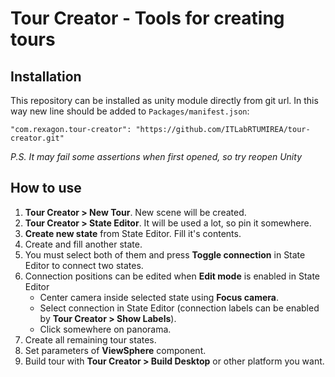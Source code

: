 # Tour Creator - Tools for creating tours

## Installation
This repository can be installed as unity module directly from git url. In this way new line should be added to
`Packages/manifest.json`:

```
"com.rexagon.tour-creator": "https://github.com/ITLabRTUMIREA/tour-creator.git"
```

*P.S. It may fail some assertions when first opened, so try reopen Unity*

## How to use
1. **Tour Creator > New Tour**. New scene will be created.
2. **Tour Creator > State Editor**. It will be used a lot, so pin it somewhere.
3. **Create new state** from State Editor. Fill it's contents.
4. Create and fill another state.
5. You must select both of them and press **Toggle connection** in State Editor to connect two states.
6. Connection positions can be edited when **Edit mode** is enabled in State Editor
    - Center camera inside selected state using **Focus camera**.
    - Select connection in State Editor (connection labels can be enabled by **Tour Creator > Show Labels**).
    - Click somewhere on panorama.
6. Create all remaining tour states.
7. Set parameters of **ViewSphere** component.
8. Build tour with **Tour Creator > Build Desktop** or other platform you want.
